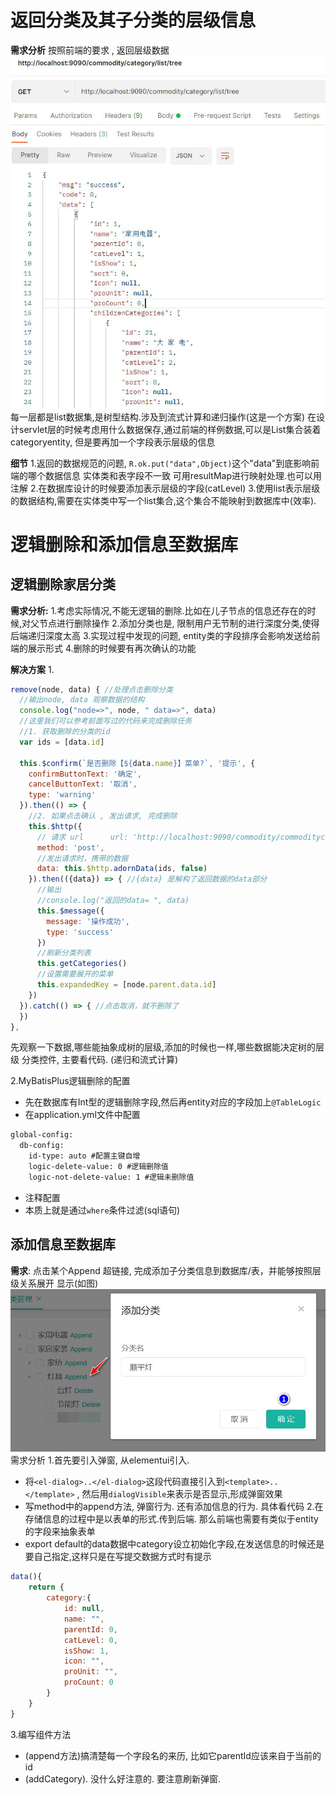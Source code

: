# 返回分类及其子分类的层级信息
**需求分析**
按照前端的要求 , 返回层级数据
![](assest/Pasted%20image%2020241118235632.png)
每一层都是list数据集,是树型结构.涉及到流式计算和递归操作(这是一个方案)
在设计servlet层的时候考虑用什么数据保存,通过前端的样例数据,可以是List集合装着categoryentity, 但是要再加一个字段表示层级的信息

**细节**
1.返回的数据规范的问题, `R.ok.put("data",Object)`这个"data"到底影响前端的哪个数据信息
实体类和表字段不一致 可用resultMap进行映射处理.也可以用注解
2.在数据库设计的时候要添加表示层级的字段(catLevel)
3.使用list表示层级的数据结构,需要在实体类中写一个list集合,这个集合不能映射到数据库中(效率).
# 逻辑删除和添加信息至数据库
## 逻辑删除家居分类
**需求分析:**
1.考虑实际情况,不能无逻辑的删除.比如在儿子节点的信息还存在的时候,对父节点进行删除操作
2.添加分类也是, 限制用户无节制的进行深度分类,使得后端递归深度太高
3.实现过程中发现的问题, entity类的字段排序会影响发送给前端的展示形式
4.删除的时候要有再次确认的功能

**解决方案**
1.
```js
remove(node, data) { //处理点击删除分类  
  //输出node, data 观察数据的结构  
  console.log("node=>", node, " data=>", data)  
  //这里我们可以参考前面写过的代码来完成删除任务  
  //1. 获取删除的分类的id  
  var ids = [data.id]  
  
  this.$confirm(`是否删除【${data.name}】菜单?`, '提示', {  
    confirmButtonText: '确定',  
    cancelButtonText: '取消',  
    type: 'warning'  
  }).then(() => {  
    //2. 如果点击确认 , 发出请求, 完成删除  
    this.$http({  
      // 请求 url      url: 'http://localhost:9090/commodity/commoditycategory/delete',  
      method: 'post',  
      //发出请求时，携带的数据  
      data: this.$http.adornData(ids, false)  
    }).then(({data}) => { //{data} 是解构了返回数据的data部分  
      //输出  
      //console.log("返回的data= ", data)  
      this.$message({  
        message: '操作成功',  
        type: 'success'  
      })  
      //刷新分类列表  
      this.getCategories()  
      //设置需要展开的菜单  
      this.expandedKey = [node.parent.data.id]  
    })  
  }).catch(() => { //点击取消，就不删除了  
  })  
},
```
先观察一下数据,哪些能抽象成树的层级,添加的时候也一样,哪些数据能决定树的层级
分类控件, 主要看代码. (递归和流式计算)

2.MyBatisPlus逻辑删除的配置
* 先在数据库有Int型的逻辑删除字段,然后再entity对应的字段加上`@TableLogic`
* 在application.yml文件中配置
```xml
global-config:  
  db-config:  
    id-type: auto #配置主键自增  
    logic-delete-value: 0 #逻辑删除值  
    logic-not-delete-value: 1 #逻辑未删除值
```
* 注释配置
* 本质上就是通过`where`条件过滤(sql语句)
## 添加信息至数据库
**需求**: 点击某个Append 超链接, 完成添加子分类信息到数据库/表，并能够按照层级关系展开
显示(如图)
![](assest/Pasted%20image%2020241121101330.png)
需求分析
1.首先要引入弹窗, 从elementui引入.
* 将`<el-dialog>..</el-dialog>`这段代码直接引入到`<template>..</template>` , 然后用`dialogVisible`来表示是否显示,形成弹窗效果
* 写method中的append方法, 弹窗行为. 还有添加信息的行为. 具体看代码
2.在存储信息的过程中是以表单的形式.传到后端. 那么前端也需要有类似于entity的字段来抽象表单
* export default的data数据中category设立初始化字段,在发送信息的时候还是要自己指定,这样只是在写提交数据方式时有提示
```js
data(){
	return {
		category:{
			id: null,
			name: "",
			parentId: 0,
			catLevel: 0,
			isShow: 1,
			icon: "",
			proUnit: "",
			proCount: 0
		}
	}
}
```
3.编写组件方法
* (append方法)搞清楚每一个字段名的来历, 比如它parentId应该来自于当前的id
* (addCategory). 没什么好注意的. 要注意刷新弹窗.